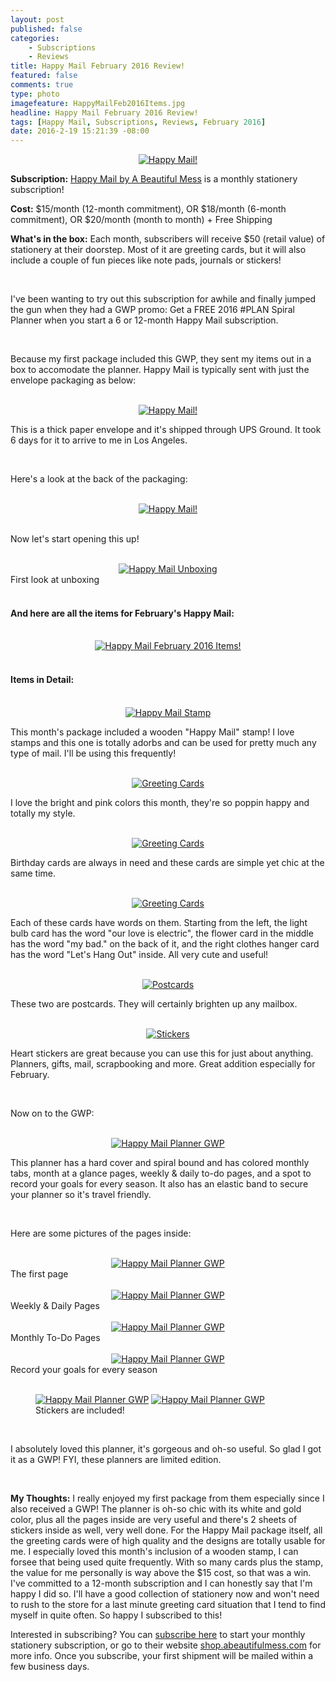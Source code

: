 ```yaml
---
layout: post
published: false
categories: 
    - Subscriptions
    - Reviews
title: Happy Mail February 2016 Review!
featured: false
comments: true
type: photo
imagefeature: HappyMailFeb2016Items.jpg
headline: Happy Mail February 2016 Review!
tags: [Happy Mail, Subscriptions, Reviews, February 2016]
date: 2016-2-19 15:21:39 -08:00
---
```


<center><a href="http://shop.abeautifulmess.com/happy-mail" target="_blank">
<img src="/images/HappyMailFeb2016Box.jpg" border="0" style="border:none;max-width:100%;" alt="Happy Mail!" />
</a></center>

<p><b>Subscription:</b> <a href="http://shop.abeautifulmess.com/happy-mail" target="_blank">Happy Mail by A Beautiful Mess</a> is a monthly stationery subscription!</p>
<p><b>Cost:</b> $15/month (12-month commitment), OR $18/month (6-month commitment), OR $20/month (month to month) + Free Shipping</p>
<p><b>What's in the box:</b> Each month, subscribers will receive $50 (retail value) of stationery at their doorstep. Most of it are greeting cards, but it will also include a couple of fun pieces like note pads, journals or stickers!</p>
<br>

<p>I've been wanting to try out this subscription for awhile and finally jumped the gun when they had a GWP promo: Get a FREE 2016 #PLAN Spiral Planner when you start a 6 or 12-month Happy Mail subscription.</p>

<br>

<p>Because my first package included this GWP, they sent my items out in a box to accomodate the planner. Happy Mail is typically sent with just the envelope packaging as below:</p>

<br>

<center><a href="http://shop.abeautifulmess.com/happy-mail" target="_blank">
<img src="/images/HappyMailFeb2016Package.jpg" border="0" style="border:none;max-width:100%;" alt="Happy Mail!" />
</a></center>

<p>This is a thick paper envelope and it's shipped through UPS Ground. It took 6 days for it to arrive to me in Los Angeles.</p>

<br>

<p>Here's a look at the back of the packaging:</p>

<br>

<center><a href="http://shop.abeautifulmess.com/happy-mail" target="_blank">
<img src="/images/HappyMailFeb2016Package2.jpg" border="0" style="border:none;max-width:100%;" alt="Happy Mail!" />
</a></center>

<br>

<p>Now let's start opening this up!</p>

<br>

<center><a href="http://shop.abeautifulmess.com/happy-mail" target="_blank">
<img src="/images/HappyMailFeb2016OpenPackage.jpg" border="0" style="border:none;max-width:100%;" alt="Happy Mail Unboxing" />
</a></center>
<figcaption>First look at unboxing</figcaption>

<br>

<H4>And here are all the items for February's Happy Mail:</H4>

<br>

<center><a href="http://shop.abeautifulmess.com/happy-mail" target="_blank">
<img src="/images/HappyMailFeb2016Items.jpg" border="0" style="border:none;max-width:100%;" alt="Happy Mail February 2016 Items!" />
</a></center>

<br>

<H4> Items in Detail:</H4>

<br>

<center><a href="http://shop.abeautifulmess.com/happy-mail" target="_blank">
<img src="/images/HappyMailFeb2016Stamp.jpg" border="0" style="border:none;max-width:100%;" alt="Happy Mail Stamp" />
</a></center>

<p>This month's package included a wooden "Happy Mail" stamp! I love stamps and this one is totally adorbs and can be used for pretty much any type of mail. I'll be using this frequently!</p>

<br>

<center><a href="http://shop.abeautifulmess.com/happy-mail" target="_blank">
<img src="/images/HappyMailFeb2016GreetingCards.jpg" border="0" style="border:none;max-width:100%;" alt="Greeting Cards" />
</a></center>

<p>I love the bright and pink colors this month, they're so poppin happy and totally my style.</p>

<br>

<center><a href="http://shop.abeautifulmess.com/happy-mail" target="_blank">
<img src="/images/HappyMailFeb2016GreetingCards2.jpg" border="0" style="border:none;max-width:100%;" alt="Greeting Cards" />
</a></center>

<p>Birthday cards are always in need and these cards are simple yet chic at the same time.</p>

<br>

<center><a href="http://shop.abeautifulmess.com/happy-mail" target="_blank">
<img src="/images/HappyMailFeb2016GreetingCards3.jpg" border="0" style="border:none;max-width:100%;" alt="Greeting Cards" />
</a></center>

<p>Each of these cards have words on them. Starting from the left, the light bulb card has the word "our love is electric", the flower card in the middle has the word "my bad." on the back of it, and the right clothes hanger card has the word "Let's Hang Out" inside. All very cute and useful!</p>

<br>

<center><a href="http://shop.abeautifulmess.com/happy-mail" target="_blank">
<img src="/images/HappyMailFeb2016Postcards.jpg" border="0" style="border:none;max-width:100%;" alt="Postcards" />
</a></center>

<p>These two are postcards. They will certainly brighten up any mailbox.</p>

<br>

<center><a href="http://shop.abeautifulmess.com/happy-mail" target="_blank">
<img src="/images/HappyMailFeb2016Stickers.jpg" border="0" style="border:none;max-width:100%;" alt="Stickers" />
</a></center>

<p>Heart stickers are great because you can use this for just about anything. Planners, gifts, mail, scrapbooking and more. Great addition especially for February.</p>

<br>

<p>Now on to the GWP:</p>

<br>

<center><a href="http://shop.abeautifulmess.com/happy-mail" target="_blank">
<img src="/images/HappyMailFeb2016PlannerGWP.jpg" border="0" style="border:none;max-width:100%;" alt="Happy Mail Planner GWP" />
</a></center>

<p>This planner has a hard cover and spiral bound and has colored monthly tabs, month at a glance pages, weekly & daily to-do pages, and a spot to record your goals for every season. It also has an elastic band to secure your planner so it's travel friendly.</p>

<br>

<p>Here are some pictures of the pages inside:</p>

<br>

<center><a href="http://shop.abeautifulmess.com/happy-mail" target="_blank">
<img src="/images/HappyMailFeb2016PlannerGWP2.jpg" border="0" style="border:none;max-width:100%;" alt="Happy Mail Planner GWP" />
</a></center>
<figcaption>The first page</figcaption>

<br>

<center><a href="http://shop.abeautifulmess.com/happy-mail" target="_blank">
<img src="/images/HappyMailFeb2016PlannerGWP3.jpg" border="0" style="border:none;max-width:100%;" alt="Happy Mail Planner GWP" />
</a></center>
<figcaption>Weekly & Daily Pages</figcaption>

<br>

<center><a href="http://shop.abeautifulmess.com/happy-mail" target="_blank">
<img src="/images/HappyMailFeb2016PlannerGWP4.jpg" border="0" style="border:none;max-width:100%;" alt="Happy Mail Planner GWP" />
</a></center>
<figcaption>Monthly To-Do Pages</figcaption>

<br>

<center><a href="http://shop.abeautifulmess.com/happy-mail" target="_blank">
<img src="/images/HappyMailFeb2016PlannerGWP5.jpg" border="0" style="border:none;max-width:100%;" alt="Happy Mail Planner GWP" />
</a></center>
<figcaption>Record your goals for every season</figcaption>

<br>

<figure class="half">
      <a href="http://shop.abeautifulmess.com/happy-mail" target="_blank">
<img src="/images/HappyMailFeb2016PlannerGWP6.jpg" border="0" style="border:none;max-width:100%;" alt="Happy Mail Planner GWP" /></a>
      <a href="http://shop.abeautifulmess.com/happy-mail" target="_blank">
<img src="/images/HappyMailFeb2016PlannerGWP7.jpg" border="0" style="border:none;max-width:100%;" alt="Happy Mail Planner GWP" /></a>
        <figcaption>Stickers are included!</figcaption>
</figure>

<br>

<p>I absolutely loved this planner, it's gorgeous and oh-so useful. So glad I got it as a GWP! FYI, these planners are limited edition.</p>

<br>

<p><i class="icon-exclamation-sign"></i><b> My Thoughts:</b> I really enjoyed my first package from them especially since I also received a GWP! The planner is oh-so chic with its white and gold color, plus all the pages inside are very useful and there's 2 sheets of stickers inside as well, very well done. For the Happy Mail package itself, all the greeting cards were of high quality and the designs are totally usable for me. I especially loved this month's inclusion of a wooden stamp, I can forsee that being used quite frequently. With so many cards plus the stamp, the value for me personally is way above the $15 cost, so that was a win. I've committed to a 12-month subscription and I can honestly say that I'm happy I did so. I'll have a good collection of stationery now and won't need to rush to the store for a last minute greeting card situation that I tend to find myself in quite often. So happy I subscribed to this!</p>

<p>Interested in subscribing? You can <a href="http://shop.abeautifulmess.com/happy-mail" target="_blank">subscribe here</a> to start your monthly stationery subscription, or go to their website <a href="http://shop.abeautifulmess.com/happy-mail" target="_blank">shop.abeautifulmess.com</a> for more info. Once you subscribe, your first shipment will be mailed within a few business days.</p>

